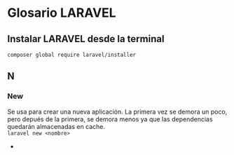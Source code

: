 # Glosario LARAVEL

## Instalar LARAVEL desde la terminal

`composer global require laravel/installer`

## N

### New

Se usa para crear una nueva aplicación. La primera vez se demora un poco, pero depués de la primera, se demora menos ya que las dependencias quedarán almacenadas en cache.\
`laravel new <nombre>`

- 